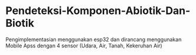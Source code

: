 # Pendeteksi-Komponen-Abiotik-Dan-Biotik
Pengimplementasian menggunakan esp32 dan dirancang menggunakan Mobile Apss dengan 4 sensor (Udara, Air, Tanah, Kekeruhan Air)
